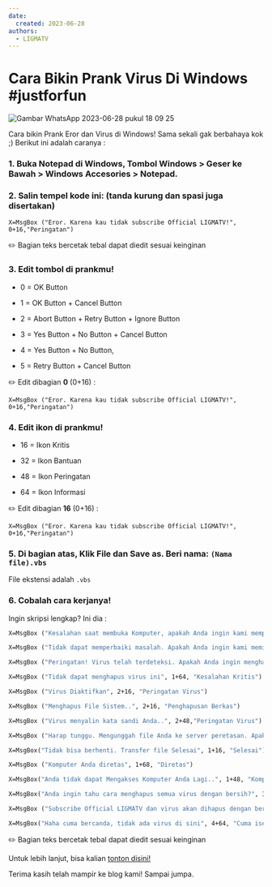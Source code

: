```yaml
---
date:
  created: 2023-06-28
authors:
  - LIGMATV
---
```


# Cara Bikin Prank Virus Di Windows #justforfun

![Gambar WhatsApp 2023-06-28 pukul 18 09 25](https://github.com/LIGMATV/LIGMATV/assets/143163098/a7d0e248-be40-45e2-bcea-ee5d94c7ff38)


Cara bikin Prank Eror dan Virus di Windows! Sama sekali gak berbahaya kok ;) Berikut ini adalah caranya :
<!-- more -->


### 1. Buka Notepad di Windows, Tombol Windows > Geser ke Bawah > Windows Accesories > Notepad.



### 2. Salin tempel kode ini: (tanda kurung dan spasi juga disertakan)

`X=MsgBox ("Eror. Karena kau tidak subscribe Official LIGMATV!", 0+16,"Peringatan")`



✏️ Bagian teks bercetak tebal dapat diedit sesuai keinginan



### 3. Edit tombol di prankmu!

* 0 = OK Button

* 1 = OK Button + Cancel Button 

* 2 = Abort Button + Retry Button + Ignore Button

* 3 = Yes Button + No Button + Cancel Button

* 4 = Yes Button + No Button, 

* 5 = Retry Button + Cancel Button

✏️ Edit dibagian **0** (0+16) : 

`X=MsgBox ("Eror. Karena kau tidak subscribe Official LIGMATV!", 0+16,"Peringatan")`



### 4. Edit ikon di prankmu!

* 16 = Ikon Kritis

* 32 = Ikon Bantuan 

* 48 = Ikon Peringatan 

* 64 = Ikon Informasi

✏️ Edit dibagian **16** (0+16) : 

`X=MsgBox ("Eror. Karena kau tidak subscribe Official LIGMATV!", 0+16,"Peringatan")`



### 5. Di bagian atas, Klik File dan Save as. Beri nama: `(Nama file).vbs`

   File ekstensi adalah `.vbs`



### 6. Cobalah cara kerjanya!





Ingin skripsi lengkap? Ini dia :

```vb
X=MsgBox ("Kesalahan saat membuka Komputer, apakah Anda ingin kami memperbaiki masalahnya?", 4+64, "Komputer")

X=MsgBox ("Tidak dapat memperbaiki masalah. Apakah Anda ingin kami memindai Komputer Anda?", 3+48, "Pemindaian Komputer")

X=MsgBox ("Peringatan! Virus telah terdeteksi. Apakah Anda ingin menghapus virus ini?", 3+16,"Waspada") 

X=MsgBox ("Tidak dapat menghapus virus ini", 1+64, "Kesalahan Kritis") 

X=MsgBox ("Virus Diaktifkan", 2+16, "Peringatan Virus") 

X=MsgBox ("Menghapus File Sistem..", 2+16, "Penghapusan Berkas") 

X=MsgBox ("Virus menyalin kata sandi Anda..", 2+48,"Peringatan Virus")

X=MsgBox ("Harap tunggu. Mengunggah file Anda ke server peretasan. Apakah Anda ingin menghentikannya?", 4+64, "Transfer")

X=MsgBox("Tidak bisa berhenti. Transfer file Selesai", 1+16, "Selesai")   

X=MsgBox ("Komputer Anda diretas", 1+68, "Diretas") 

X=MsgBox("Anda tidak dapat Mengakses Komputer Anda Lagi..", 1+48, "Komputer Diretas") 

X=MsgBox("Anda ingin tahu cara menghapus semua virus dengan bersih?", 3+32,"Pertanyaan") 

X=MsgBox ("Subscribe Official LIGMATV dan virus akan dihapus dengan bersih", 4+64,"Satu Langkah Gratis")

X=MsgBox("Haha cuma bercanda, tidak ada virus di sini", 4+64, "Cuma iseng aja hehe")

```


✏️ Bagian teks bercetak tebal dapat diedit sesuai keinginan



Untuk lebih lanjut, bisa kalian [tonton disini!](https://youtu.be/ZdV6wKo5o1A)



Terima kasih telah mampir ke blog kami! Sampai jumpa.

[date-created]: 2023/06/28